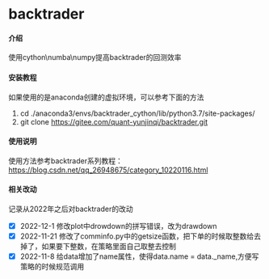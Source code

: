 # backtrader

#### 介绍
使用cython\numba\numpy提高backtrader的回测效率



#### 安装教程
如果使用的是anaconda创建的虚拟环境，可以参考下面的方法
1.  cd ./anaconda3/envs/backtrader_cython/lib/python3.7/site-packages/
2.  git clone https://gitee.com/quant-yunjinqi/backtrader.git




#### 使用说明

使用方法参考backtrader系列教程：https://blog.csdn.net/qq_26948675/category_10220116.html

#### 相关改动

记录从2022年之后对backtrader的改动

- [x]    2022-12-1  修改plot中drowdown的拼写错误，改为drawdown
- [x]    2022-11-21 修改了comminfo.py中的getsize函数，把下单的时候取整数给去掉了，如果要下整数，在策略里面自己取整去控制
- [x]    2022-11-8 给data增加了name属性，使得data.name = data._name,方便写策略的时候规范调用

